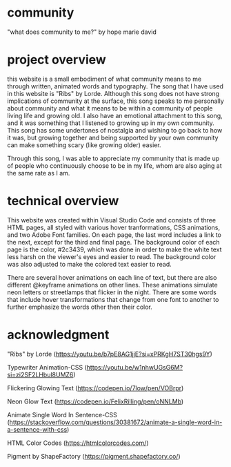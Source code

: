 # community

"what does community to me?" by hope marie david

# project overview

this website is a small embodiment of what community means to me through written, animated words and typography. The song that I have used in this website is "Ribs" by Lorde. Although this song does not have strong implications of community at the surface, this song speaks to me personally about community and what it means to be within a community of people living life and growing old. I also have an emotional attachment to this song, and it was something that I listened to growing up in my own community. This song has some undertones of nostalgia and wishing to go back to how it was, but growing together and being supported by your own community can make something scary (like growing older) easier. 

Through this song, I was able to appreciate my community that is made up of people who continuously choose to be in my life, whom are also aging at the same rate as I am. 

# technical overview

This website was created within Visual Studio Code and consists of three HTML pages, all styled with various hover tranformations, CSS animations, and two Adobe Font families. On each page, the last word includes a link to the next, except for the third and final page. The background color of each page is the color, #2c3439, which was done in order to make the white text less harsh on the viewer's eyes and easier to read. The background color was also adjusted to make the colored text easier to read.

There are several hover animations on each line of text, but there are also different @keyframe animations on other lines. These animations simulate neon letters or streetlamps that flicker in the night. There are some words that include hover transformations that change from one font to another to further emphasize the words other then their color.

# acknowledgment

"Ribs" by Lorde (https://youtu.be/b7pE8AG1jjE?si=xPRKgH7ST30hgs9Y)

Typewriter Animation-CSS (https://youtu.be/w1nhwUGsG6M?si=zi2SF2LHbul8UMZ6)

Flickering Glowing Text (https://codepen.io/7low/pen/VOBrpr)

Neon Glow Text (https://codepen.io/FelixRilling/pen/oNNLMb)

Animate Single Word In Sentence-CSS (https://stackoverflow.com/questions/30381672/animate-a-single-word-in-a-sentence-with-css)

HTML Color Codes (https://htmlcolorcodes.com/)

Pigment by ShapeFactory (https://pigment.shapefactory.co/)

